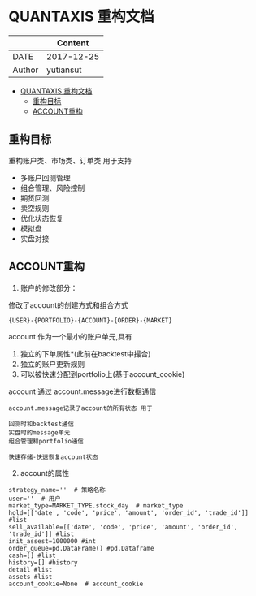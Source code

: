 # QUANTAXIS 重构文档


|       | Content   |
|-------|-----------|
| DATE  | 2017-12-25|
|Author  |yutiansut|

<!-- TOC -->

- [QUANTAXIS 重构文档](#quantaxis-重构文档)
    - [重构目标](#重构目标)
    - [ACCOUNT重构](#account重构)

<!-- /TOC -->

## 重构目标

重构账户类、市场类、订单类 用于支持

- 多账户回测管理
- 组合管理、风险控制
- 期货回测
- 卖空规则
- 优化状态恢复
- 模拟盘
- 实盘对接


## ACCOUNT重构

1. 账户的修改部分：

修改了account的创建方式和组合方式
```
{USER}-{PORTFOLIO}-{ACCOUNT}-{ORDER}-{MARKET}
```

account 作为一个最小的账户单元,具有
1. 独立的下单属性*(此前在backtest中撮合)
2. 独立的账户更新规则
3. 可以被快速分配到portfolio上(基于account_cookie)


account 通过 account.message进行数据通信 
```
account.message记录了account的所有状态 用于

回测时和backtest通信
实盘时的message单元
组合管理和portfolio通信

快速存储-快速恢复account状态
```

2. account的属性

```
strategy_name=''  # 策略名称
user=''  # 用户
market_type=MARKET_TYPE.stock_day  # market_type
hold=[['date', 'code', 'price', 'amount', 'order_id', 'trade_id']]  #list
sell_available=[['date', 'code', 'price', 'amount', 'order_id', 'trade_id']] #list
init_assest=1000000 #int
order_queue=pd.DataFrame() #pd.Dataframe
cash=[] #list
history=[] #history
detail #list
assets #list
account_cookie=None  # account_cookie
```